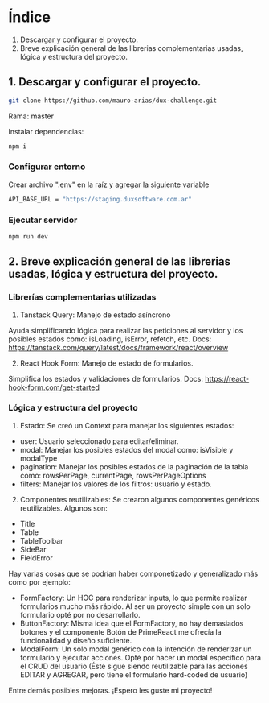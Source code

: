 # Índice

1. Descargar y configurar el proyecto.
2. Breve explicación general de las librerias complementarias usadas, lógica y estructura del proyecto.

## 1. Descargar y configurar el proyecto.

```bash
git clone https://github.com/mauro-arias/dux-challenge.git
```

Rama: master

Instalar dependencias:

```bash
npm i
```

### Configurar entorno

Crear archivo ".env" en la raíz y agregar la siguiente variable

```bash
API_BASE_URL = "https://staging.duxsoftware.com.ar"
```

### Ejecutar servidor

```bash
npm run dev
```

## 2. Breve explicación general de las librerias usadas, lógica y estructura del proyecto.

### Librerías complementarias utilizadas

1. Tanstack Query: Manejo de estado asíncrono

Ayuda simplificando lógica para realizar las peticiones al servidor y los posibles estados como: isLoading, isError, refetch, etc.
Docs: https://tanstack.com/query/latest/docs/framework/react/overview

2. React Hook Form: Manejo de estado de formularios.

Simplifica los estados y validaciones de formularios.
Docs: https://react-hook-form.com/get-started

### Lógica y estructura del proyecto

1. Estado: Se creó un Context para manejar los siguientes estados:

- user: Usuario seleccionado para editar/eliminar.
- modal: Manejar los posibles estados del modal como: isVisible y modalType
- pagination: Manejar los posibles estados de la paginación de la tabla como: rowsPerPage, currentPage, rowsPerPageOptions
- filters: Manejar los valores de los filtros: usuario y estado.

2. Componentes reutilizables: Se crearon algunos componentes genéricos reutilizables.
   Algunos son:

- Title
- Table
- TableToolbar
- SideBar
- FieldError

Hay varias cosas que se podrían haber componetizado y generalizado más como por ejemplo:

- FormFactory: Un HOC para renderizar inputs, lo que permite realizar formularios mucho más rápido. Al ser un proyecto simple con un solo formulario opté por no desarrollarlo.
- ButtonFactory: Misma idea que el FormFactory, no hay demasiados botones y el componente Botón de PrimeReact me ofrecía la funcionalidad y diseño suficiente.
- ModalForm: Un solo modal genérico con la intención de renderizar un formulario y ejecutar acciones. Opté por hacer un modal específico para el CRUD del usuario (Éste sigue siendo reutilizable para las acciones EDITAR y AGREGAR, pero tiene el formulario hard-coded de usuario)

Entre demás posibles mejoras.
¡Espero les guste mi proyecto!
